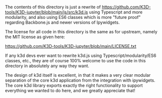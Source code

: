The contents of this directory is just a rewrite of https://github.com/K3D-tools/K3D-jupyter/blob/main/js/src/k3d.js using Typescript and more modularity, and also using ES6 classes which is more "future proof" regarding Backbone.js and newer versions of Ipywidgets.

The license for all code in this directory is the same as for upstream, namely the MIT license as given here:

https://github.com/K3D-tools/K3D-jupyter/blob/main/LICENSE.txt

If any k3d devs ever want to rewrite k3d.js using Typescript/modularity/ES6 classes, etc., they are of course 100% welcome to use the code in this directory in absolutely any way they want.

The design of k3d itself is excellent, in that it makes a very clear modular separation of the core k3d application from the integration with ipywidgets.  The core k3d library exports exactly the right functionality to support everything we wanted to do here, and we greatly appreciate that!
